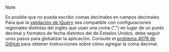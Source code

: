 > [!NOTE]
> Es posible que no pueda escribir comas decimales en campos decimales. Para que la [validación de jQuery](https://jqueryvalidation.org/) sea compatible con configuraciones regionales distintas del inglés que usan una coma (",") en lugar de un punto decimal y formatos de fecha distintos del de Estados Unidos, debe seguir unos pasos para globalizar la aplicación. Consulte el [problema 4076 de GitHub](https://github.com/aspnet/AspNetCore.Docs/issues/4076#issuecomment-326590420) para obtener instrucciones sobre cómo agregar la coma decimal.